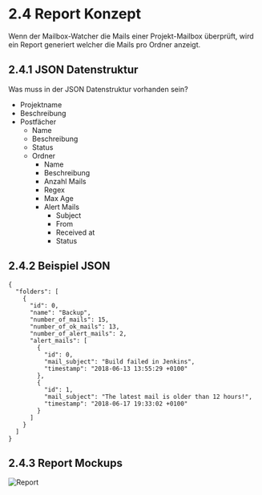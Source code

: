 # 2.4 Report Konzept

Wenn der Mailbox-Watcher die Mails einer Projekt-Mailbox überprüft,
wird ein Report generiert welcher die Mails pro Ordner anzeigt.

## 2.4.1 JSON Datenstruktur

Was muss in der JSON Datenstruktur vorhanden sein?

* Projektname
* Beschreibung
* Postfächer
  * Name
  * Beschreibung
  * Status
  * Ordner
    * Name
    * Beschreibung
    * Anzahl Mails
    * Regex
    * Max Age
    * Alert Mails
      * Subject
      * From
      * Received at
      * Status

## 2.4.2 Beispiel JSON

```
{
  "folders": [
    {
      "id": 0,
      "name": "Backup",
      "number_of_mails": 15,
      "number_of_ok_mails": 13,
      "number_of_alert_mails": 2,
      "alert_mails": [
        {
          "id": 0,
          "mail_subject": "Build failed in Jenkins",
          "timestamp": "2018-06-13 13:55:29 +0100"
        },
        {
          "id": 1,
          "mail_subject": "The latest mail is older than 12 hours!",
          "timestamp": "2018-06-17 19:33:02 +0100"
        }
      ]
    }
  ]
}
```

## 2.4.3 Report Mockups

![Report](https://raw.githubusercontent.com/puzzle/mailbox-watcher/master/doc/2_konzeption/img/report.png)
